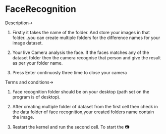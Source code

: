 # FaceRecognition

Description-> 
1. Firstly it takes the name of the folder. And store your images in that folder...you can create multiple folders for the difference  names for your image dataset. 

2. Your live Camera analysis the face. If the faces matches any of the dataset folder then the camera recognise that person and give the result as per your folder name.

3. Press Enter continuosly three time to close your camera

Terms and conditions->
1. Face recognition folder should be on your desktop  (path set on the program is of desktop).

2. After creating multiple folder of dataset from the first cell then check in the data folder of face recognition,your created folders name contain the image.

3. Restart the kernel and run the second cell. To start the 📷
